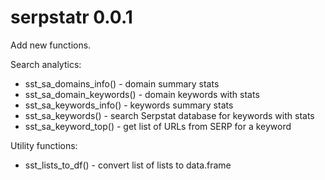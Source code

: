 # serpstatr 0.0.1

Add new functions. 

Search analytics:

* sst_sa_domains_info() - domain summary stats
* sst_sa_domain_keywords() - domain keywords with stats
* sst_sa_keywords_info() - keywords summary stats
* sst_sa_keywords() - search Serpstat database for keywords with
    stats
* sst_sa_keyword_top() - get list of URLs from SERP for a keyword

Utility functions:

* sst_lists_to_df() - convert list of lists to data.frame
